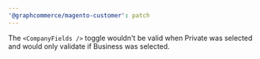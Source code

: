 ```yaml
---
'@graphcommerce/magento-customer': patch
---
```


The `<CompanyFields />` toggle wouldn't be valid when Private was selected and would only validate if Business was selected.
